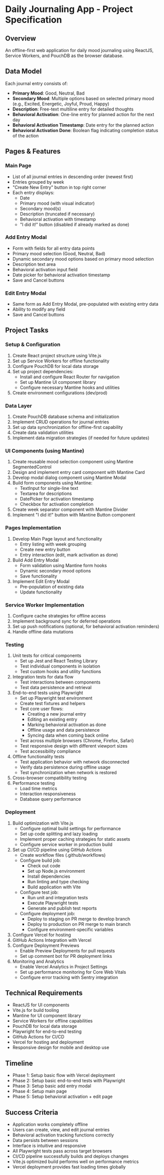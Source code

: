 # Daily Journaling App - Project Specification

## Overview
An offline-first web application for daily mood journaling using ReactJS, Service Workers, and PouchDB as the browser database.

## Data Model
Each journal entry consists of:
- **Primary Mood**: Good, Neutral, Bad
- **Secondary Mood**: Multiple options based on selected primary mood (e.g., Excited, Energetic, Joyful, Proud, Happy)
- **Description**: Free-text multiline entry for detailed thoughts
- **Behavioral Activation**: One-line entry for planned action for the next day
- **Behavioral Activation Timestamp**: Date entry for the planned action
- **Behavioral Activation Done**: Boolean flag indicating completion status of the action

## Pages & Features

### Main Page
- List of all journal entries in descending order (newest first)
- Entries grouped by week
- "Create New Entry" button in top right corner
- Each entry displays:
  - Date
  - Primary mood (with visual indicator)
  - Secondary mood(s)
  - Description (truncated if necessary)
  - Behavioral activation with timestamp
  - "I did it!" button (disabled if already marked as done)

### Add Entry Modal
- Form with fields for all entry data points
- Primary mood selection (Good, Neutral, Bad)
- Dynamic secondary mood options based on primary mood selection
- Description text area
- Behavioral activation input field
- Date picker for behavioral activation timestamp
- Save and Cancel buttons

### Edit Entry Modal
- Same form as Add Entry Modal, pre-populated with existing entry data
- Ability to modify any field
- Save and Cancel buttons

## Project Tasks

### Setup & Configuration
1. Create React project structure using Vite.js
2. Set up Service Workers for offline functionality
3. Configure PouchDB for local data storage
4. Set up project dependencies:
   - Install and configure React Router for navigation
   - Set up Mantine UI component library
   - Configure necessary Mantine hooks and utilities
5. Create environment configurations (dev/prod)

### Data Layer
1. Create PouchDB database schema and initialization
2. Implement CRUD operations for journal entries
3. Set up data synchronization for offline-first capability
4. Create data validation utilities
5. Implement data migration strategies (if needed for future updates)

### UI Components (using Mantine)
1. Create reusable mood selection component using Mantine SegmentedControl
2. Design and implement entry card component with Mantine Card
3. Develop modal dialog component using Mantine Modal
4. Build form components using Mantine:
   - TextInput for single-line text
   - Textarea for descriptions
   - DatePicker for activation timestamp
   - Checkbox for activation completion
5. Create week separator component with Mantine Divider
6. Implement "I did it!" button with Mantine Button component

### Pages Implementation
1. Develop Main Page layout and functionality
   - Entry listing with week grouping
   - Create new entry button
   - Entry interaction (edit, mark activation as done)
2. Build Add Entry Modal
   - Form validation using Mantine form hooks
   - Dynamic secondary mood options
   - Save functionality
3. Implement Edit Entry Modal
   - Pre-population of existing data
   - Update functionality

### Service Worker Implementation
1. Configure cache strategies for offline access
2. Implement background sync for deferred operations
3. Set up push notifications (optional, for behavioral activation reminders)
4. Handle offline data mutations

### Testing
1. Unit tests for critical components
   - Set up Jest and React Testing Library
   - Test individual components in isolation
   - Test custom hooks and utility functions
2. Integration tests for data flow
   - Test interactions between components
   - Test data persistence and retrieval
3. End-to-end tests using Playwright
   - Set up Playwright test environment
   - Create test fixtures and helpers
   - Test core user flows:
     - Creating a new journal entry
     - Editing an existing entry
     - Marking behavioral activation as done
     - Offline usage and data persistence
     - Syncing data when coming back online
   - Test across multiple browsers (Chrome, Firefox, Safari)
   - Test responsive design with different viewport sizes
   - Test accessibility compliance
4. Offline functionality tests
   - Test application behavior with network disconnected
   - Verify data persistence during offline usage
   - Test synchronization when network is restored
5. Cross-browser compatibility testing
6. Performance testing
   - Load time metrics
   - Interaction responsiveness
   - Database query performance

### Deployment
1. Build optimization with Vite.js
   - Configure optimal build settings for performance
   - Set up code splitting and lazy loading
   - Implement proper caching strategies for static assets
   - Configure service worker in production build
2. Set up CI/CD pipeline using GitHub Actions
   - Create workflow files (.github/workflows)
   - Configure build job:
     - Check out code
     - Set up Node.js environment
     - Install dependencies
     - Run linting and type checking
     - Build application with Vite
   - Configure test job:
     - Run unit and integration tests
     - Execute Playwright tests
     - Generate and publish test reports
   - Configure deployment job:
     - Deploy to staging on PR merge to develop branch
     - Deploy to production on PR merge to main branch
     - Configure environment-specific variables
3. Configure Vercel for hosting
4. GitHub Actions Integration with Vercel
5. Configure Deployment Previews
   - Enable Preview Deployments for pull requests
   - Set up comment bot for PR deployment links
6. Monitoring and Analytics
   - Enable Vercel Analytics in Project Settings
   - Set up performance monitoring for Core Web Vitals
   - Configure error tracking with Sentry integration

## Technical Requirements
- ReactJS for UI components
- Vite.js for build tooling
- Mantine for UI component library
- Service Workers for offline capabilities
- PouchDB for local data storage
- Playwright for end-to-end testing
- GitHub Actions for CI/CD
- Vercel for hosting and deployment
- Responsive design for mobile and desktop use

## Timeline
- Phase 1: Setup basic flow with Vercel deployment
- Phase 2: Setup basic end-to-end tests with Playwright
- Phase 3: Setup basic add entry modal
- Phase 4: Setup main page
- Phase 5: Setup behavioral activation + edit page

## Success Criteria
- Application works completely offline
- Users can create, view, and edit journal entries
- Behavioral activation tracking functions correctly
- Data persists between sessions
- Interface is intuitive and responsive
- All Playwright tests pass across target browsers
- CI/CD pipeline successfully builds and deploys changes
- Vite.js optimized build performs well on performance metrics
- Vercel deployment provides fast loading times globally

